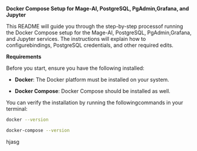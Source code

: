**Docker Compose Setup for Mage-AI, PostgreSQL, PgAdmin,Grafana, and Jupyter**

This README will guide you through the step-by-step processof running the Docker Compose setup for the Mage-AI, PostgreSQL, PgAdmin,Grafana, and Jupyter services. The instructions will explain how to configurebindings, PostgreSQL credentials, and other required edits.

**Requirements**

Before you start, ensure you have the following installed:

*   **Docker**: The Docker platform must be installed on your system.
    

*   **Docker Compose**: Docker Compose should be installed as well.
    

You can verify the installation by running the followingcommands in your terminal:
```bash
docker --version
```
```bash
docker-compose --version
```
hjasg
